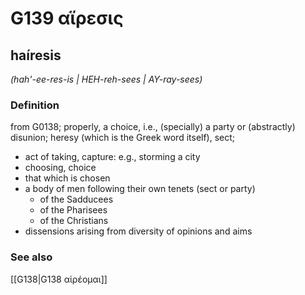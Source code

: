 # G139 αἵρεσις

## haíresis

_(hah'-ee-res-is | HEH-reh-sees | AY-ray-sees)_

### Definition

from G0138; properly, a choice, i.e., (specially) a party or (abstractly) disunion; heresy (which is the Greek word itself), sect; 

- act of taking, capture: e.g., storming a city
- choosing, choice
- that which is chosen
- a body of men following their own tenets (sect or party)
  - of the Sadducees
  - of the Pharisees
  - of the Christians
- dissensions arising from diversity of opinions and aims

### See also

[[G138|G138 αἱρέομαι]]
